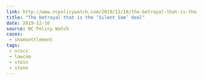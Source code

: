 ```yaml
---
link: http://www.ncpolicywatch.com/2019/12/16/the-betrayal-that-is-the-silent-sam-deal/
title: "The betrayal that is the ‘Silent Sam’ deal"
date: 2019-12-16
source: NC Policy Watch
cases:
 - shamsettlement
tags:
 - ncscv
 - lawcom
 - stein
 - stone
---
```

